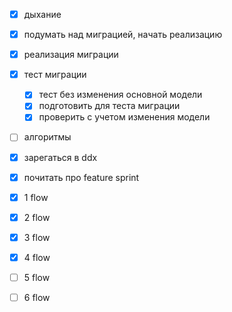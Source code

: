 - [x] дыхание

- [x] подумать над миграцией, начать реализацию
- [x] реализация миграции
- [x] тест миграции
	- [x] тест без изменения основной модели
	- [x] подготовить для теста миграции
	- [x] проверить с учетом изменения модели

- [ ] алгоритмы 
- [x] зарегаться в ddx
- [x] почитать про feature sprint

- [x] 1 flow
- [x] 2 flow
- [x] 3 flow
- [x] 4 flow
- [ ] 5 flow
- [ ] 6 flow

